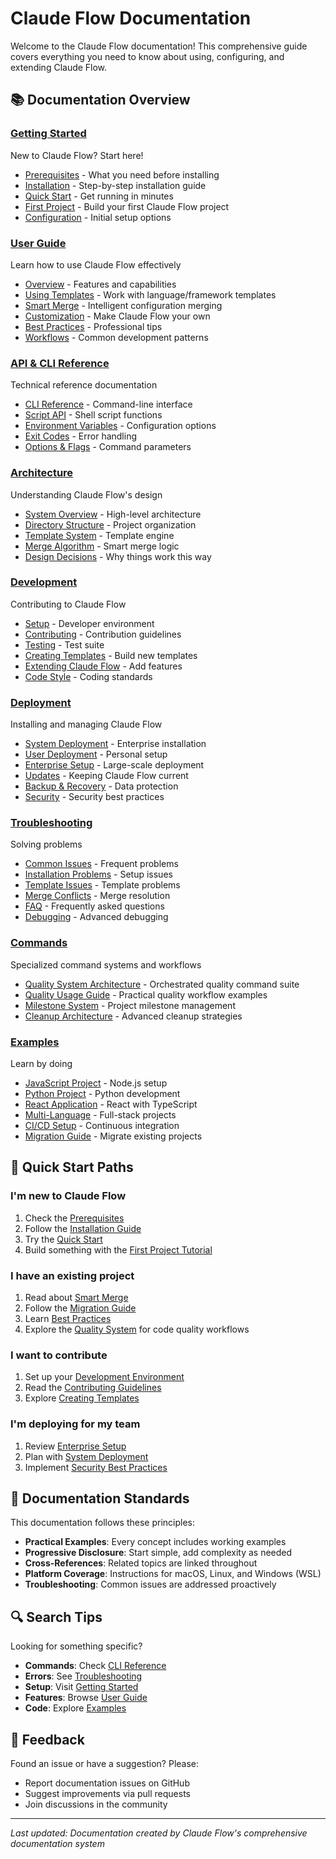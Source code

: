 # Claude Flow Documentation

Welcome to the Claude Flow documentation! This comprehensive guide covers everything you need to know about using, configuring, and extending Claude Flow.

## 📚 Documentation Overview

### [Getting Started](getting-started/)
New to Claude Flow? Start here!
- [Prerequisites](getting-started/prerequisites.md) - What you need before installing
- [Installation](getting-started/installation.md) - Step-by-step installation guide
- [Quick Start](getting-started/quick-start.md) - Get running in minutes
- [First Project](getting-started/first-project.md) - Build your first Claude Flow project
- [Configuration](getting-started/configuration.md) - Initial setup options

### [User Guide](user-guide/)
Learn how to use Claude Flow effectively
- [Overview](user-guide/overview.md) - Features and capabilities
- [Using Templates](user-guide/using-templates.md) - Work with language/framework templates
- [Smart Merge](user-guide/smart-merge.md) - Intelligent configuration merging
- [Customization](user-guide/customization.md) - Make Claude Flow your own
- [Best Practices](user-guide/best-practices.md) - Professional tips
- [Workflows](user-guide/workflows.md) - Common development patterns

### [API & CLI Reference](api/)
Technical reference documentation
- [CLI Reference](api/cli-reference.md) - Command-line interface
- [Script API](api/script-api.md) - Shell script functions
- [Environment Variables](api/environment-variables.md) - Configuration options
- [Exit Codes](api/exit-codes.md) - Error handling
- [Options & Flags](api/options-flags.md) - Command parameters

### [Architecture](architecture/)
Understanding Claude Flow's design
- [System Overview](architecture/system-overview.md) - High-level architecture
- [Directory Structure](architecture/directory-structure.md) - Project organization
- [Template System](architecture/template-system.md) - Template engine
- [Merge Algorithm](architecture/merge-algorithm.md) - Smart merge logic
- [Design Decisions](architecture/design-decisions.md) - Why things work this way

### [Development](development/)
Contributing to Claude Flow
- [Setup](development/setup.md) - Developer environment
- [Contributing](development/contributing.md) - Contribution guidelines
- [Testing](development/testing.md) - Test suite
- [Creating Templates](development/creating-templates.md) - Build new templates
- [Extending Claude Flow](development/extending-claude-flow.md) - Add features
- [Code Style](development/code-style.md) - Coding standards

### [Deployment](deployment/)
Installing and managing Claude Flow
- [System Deployment](deployment/system-deployment.md) - Enterprise installation
- [User Deployment](deployment/user-deployment.md) - Personal setup
- [Enterprise Setup](deployment/enterprise-setup.md) - Large-scale deployment
- [Updates](deployment/updates.md) - Keeping Claude Flow current
- [Backup & Recovery](deployment/backup-recovery.md) - Data protection
- [Security](deployment/security.md) - Security best practices

### [Troubleshooting](troubleshooting/)
Solving problems
- [Common Issues](troubleshooting/common-issues.md) - Frequent problems
- [Installation Problems](troubleshooting/installation-problems.md) - Setup issues
- [Template Issues](troubleshooting/template-issues.md) - Template problems
- [Merge Conflicts](troubleshooting/merge-conflicts.md) - Merge resolution
- [FAQ](troubleshooting/faq.md) - Frequently asked questions
- [Debugging](troubleshooting/debugging.md) - Advanced debugging

### [Commands](commands/)
Specialized command systems and workflows
- [Quality System Architecture](commands/quality-system-architecture.md) - Orchestrated quality command suite
- [Quality Usage Guide](commands/quality-usage-guide.md) - Practical quality workflow examples
- [Milestone System](commands/milestone-system-architecture.md) - Project milestone management
- [Cleanup Architecture](commands/comprehensive-cleanup-architecture.md) - Advanced cleanup strategies

### [Examples](examples/)
Learn by doing
- [JavaScript Project](examples/javascript-project.md) - Node.js setup
- [Python Project](examples/python-project.md) - Python development
- [React Application](examples/react-app.md) - React with TypeScript
- [Multi-Language](examples/multi-language.md) - Full-stack projects
- [CI/CD Setup](examples/ci-cd-setup.md) - Continuous integration
- [Migration Guide](examples/migration-guide.md) - Migrate existing projects

## 🎯 Quick Start Paths

### I'm new to Claude Flow
1. Check the [Prerequisites](getting-started/prerequisites.md)
2. Follow the [Installation Guide](getting-started/installation.md)
3. Try the [Quick Start](getting-started/quick-start.md)
4. Build something with the [First Project Tutorial](getting-started/first-project.md)

### I have an existing project
1. Read about [Smart Merge](user-guide/smart-merge.md)
2. Follow the [Migration Guide](examples/migration-guide.md)
3. Learn [Best Practices](user-guide/best-practices.md)
4. Explore the [Quality System](commands/quality-usage-guide.md) for code quality workflows

### I want to contribute
1. Set up your [Development Environment](development/setup.md)
2. Read the [Contributing Guidelines](development/contributing.md)
3. Explore [Creating Templates](development/creating-templates.md)

### I'm deploying for my team
1. Review [Enterprise Setup](deployment/enterprise-setup.md)
2. Plan with [System Deployment](deployment/system-deployment.md)
3. Implement [Security Best Practices](deployment/security.md)

## 📖 Documentation Standards

This documentation follows these principles:

- **Practical Examples**: Every concept includes working examples
- **Progressive Disclosure**: Start simple, add complexity as needed
- **Cross-References**: Related topics are linked throughout
- **Platform Coverage**: Instructions for macOS, Linux, and Windows (WSL)
- **Troubleshooting**: Common issues are addressed proactively

## 🔍 Search Tips

Looking for something specific?

- **Commands**: Check [CLI Reference](api/cli-reference.md)
- **Errors**: See [Troubleshooting](troubleshooting/)
- **Setup**: Visit [Getting Started](getting-started/)
- **Features**: Browse [User Guide](user-guide/)
- **Code**: Explore [Examples](examples/)

## 📝 Feedback

Found an issue or have a suggestion? Please:
- Report documentation issues on GitHub
- Suggest improvements via pull requests
- Join discussions in the community

---

*Last updated: Documentation created by Claude Flow's comprehensive documentation system*